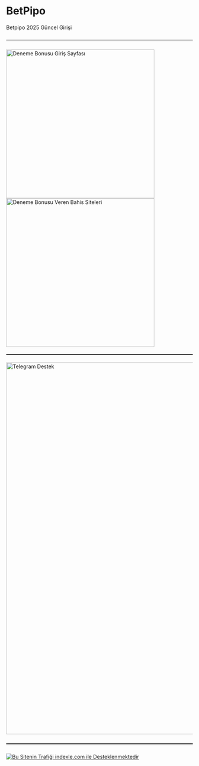 # BetPipo
Betpipo 2025 Güncel Girişi

<hr style="border:none;height:1.5px;background:#111;margin:25px 0;">

<a href="https://shortlinkapp.com/kHCsB" title="Deneme Bonusu Veren Siteler" style="display:inline-block; margin-right:12px;">
  <img src="https://r.resimlink.com/Z9GXUQe3n8NC.jpeg" title="Ücretsiz Deneme Bonusu Erişimi" alt="Deneme Bonusu Giriş Sayfası" width="400">
</a>
<a href="https://shortlinkapp.com/kHCsB" title="Hemen Üye Ol, Bonusu Kap!" style="display:inline-block;">
  <img src="https://r.resimlink.com/pbiRcmNJ5H.jpeg" title="Bedava Bahis Bonusu" alt="Deneme Bonusu Veren Bahis Siteleri" width="400">
</a>

<hr style="border:none;height:2px;background:#000;margin:20px 0;">

<a href="https://t.me/albayabi" title="Telegram Üzerinden İletişime Geçin">
  <img src="https://r.resimlink.com/u7HTKI4.png" alt="Telegram Destek" title="SEO & Marka Koruma - Telegram" width="1000">
</a>

<hr style="border:none;height:1.5px;background:#111;margin:25px 0;">

<a href="https://indexle.com" title="indexle.com - SEO Hit Botu">
  <img src="https://r.resimlink.com/xAdnZ.jpg" alt="Bu Sitenin Trafiği indexle.com ile Desteklenmektedir" title="indexle.com Hit Sistemi">
</a>
